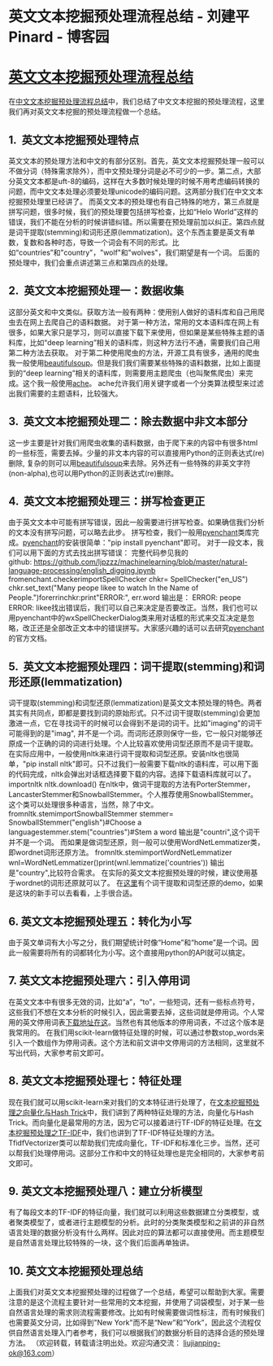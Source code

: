 
# 英文文本挖掘预处理流程总结 - 刘建平Pinard - 博客园






# [英文文本挖掘预处理流程总结](https://www.cnblogs.com/pinard/p/6756534.html)
在[中文文本挖掘预处理流程总结](http://www.cnblogs.com/pinard/p/6744056.html)中，我们总结了中文文本挖掘的预处理流程，这里我们再对英文文本挖掘的预处理流程做一个总结。
## 1.  英文文本挖掘预处理特点
英文文本的预处理方法和中文的有部分区别。首先，英文文本挖掘预处理一般可以不做分词（特殊需求除外），而中文预处理分词是必不可少的一步。第二点，大部分英文文本都是uft-8的编码，这样在大多数时候处理的时候不用考虑编码转换的问题，而中文文本处理必须要处理unicode的编码问题。这两部分我们在中文文本挖掘预处理里已经讲了。
而英文文本的预处理也有自己特殊的地方，第三点就是拼写问题，很多时候，我们的预处理要包括拼写检查，比如“Helo World”这样的错误，我们不能在分析的时候讲错纠错。所以需要在预处理前加以纠正。第四点就是词干提取(stemming)和词形还原(lemmatization)。这个东西主要是英文有单数，复数和各种时态，导致一个词会有不同的形式。比如“countries”和"country"，"wolf"和"wolves"，我们期望是有一个词。
后面的预处理中，我们会重点讲述第三点和第四点的处理。
## 2.  英文文本挖掘预处理一：数据收集
这部分英文和中文类似。获取方法一般有两种：使用别人做好的语料库和自己用爬虫去在网上去爬自己的语料数据。
对于第一种方法，常用的文本语料库在网上有很多，如果大家只是学习，则可以直接下载下来使用，但如果是某些特殊主题的语料库，比如“deep learning”相关的语料库，则这种方法行不通，需要我们自己用第二种方法去获取。
对于第二种使用爬虫的方法，开源工具有很多，通用的爬虫我一般使用[beautifulsoup](http://link.zhihu.com/?target=http%3A//www.crummy.com/software/BeautifulSoup/)。但是我们我们需要某些特殊的语料数据，比如上面提到的“deep learning”相关的语料库，则需要用主题爬虫（也叫聚焦爬虫）来完成。这个我一般使用[ache](https://github.com/ViDA-NYU/ache)。 ache允许我们用关键字或者一个分类算法模型来过滤出我们需要的主题语料，比较强大。
## 3.  英文文本挖掘预处理二：除去数据中非文本部分
这一步主要是针对我们用爬虫收集的语料数据，由于爬下来的内容中有很多html的一些标签，需要去掉。少量的非文本内容的可以直接用Python的正则表达式(re)删除, 复杂的则可以用[beautifulsoup](http://link.zhihu.com/?target=http%3A//www.crummy.com/software/BeautifulSoup/)来去除。另外还有一些特殊的非英文字符(non-alpha),也可以用Python的正则表达式(re)删除。
## 4.  英文文本挖掘预处理三：拼写检查更正
由于英文文本中可能有拼写错误，因此一般需要进行拼写检查。如果确信我们分析的文本没有拼写问题，可以略去此步。
拼写检查，我们一般用[pyenchant](http://pythonhosted.org/pyenchant/)类库完成。[pyenchant](http://pythonhosted.org/pyenchant/)的安装很简单："pip install pyenchant"即可。
对于一段文本，我们可以用下面的方式去找出拼写错误：
完整代码参见我的github: https://github.com/ljpzzz/machinelearning/blob/master/natural-language-processing/english_digging.ipynb
fromenchant.checkerimportSpellChecker
chkr= SpellChecker("en_US")
chkr.set_text("Many peope likee to watch In the Name of People.")forerrinchkr:print"ERROR:", err.word
输出是：
ERROR: peope
ERROR: likee找出错误后，我们可以自己来决定是否要改正。当然，我们也可以用pyenchant中的wxSpellCheckerDialog类来用对话框的形式来交互决定是忽略，改正还是全部改正文本中的错误拼写。大家感兴趣的话可以去研究[pyenchant](http://pythonhosted.org/pyenchant/)的官方文档。
## 5.  英文文本挖掘预处理四：词干提取(stemming)和词形还原(lemmatization)
词干提取(stemming)和词型还原(lemmatization)是英文文本预处理的特色。两者其实有共同点，即都是要找到词的原始形式。只不过词干提取(stemming)会更加激进一点，它在寻找词干的时候可以会得到不是词的词干。比如"imaging"的词干可能得到的是"imag", 并不是一个词。而词形还原则保守一些，它一般只对能够还原成一个正确的词的词进行处理。个人比较喜欢使用词型还原而不是词干提取。
在实际应用中，一般使用nltk来进行词干提取和词型还原。安装nltk也很简单，"pip install nltk"即可。只不过我们一般需要下载nltk的语料库，可以用下面的代码完成，nltk会弹出对话框选择要下载的内容。选择下载语料库就可以了。
importnltk
nltk.download()
在nltk中，做词干提取的方法有PorterStemmer，LancasterStemmer和SnowballStemmer。个人推荐使用SnowballStemmer。这个类可以处理很多种语言，当然，除了中文。
fromnltk.stemimportSnowballStemmer
stemmer= SnowballStemmer("english")\#Choose a languagestemmer.stem("countries")\#Stem a word
输出是"countri",这个词干并不是一个词。
而如果是做词型还原，则一般可以使用WordNetLemmatizer类，即wordnet词形还原方法。
fromnltk.stemimportWordNetLemmatizer
wnl=WordNetLemmatizer()print(wnl.lemmatize('countries'))
输出是"country",比较符合需求。
在实际的英文文本挖掘预处理的时候，建议使用基于wordnet的词形还原就可以了。
在[这里](http://text-processing.com/demo/stem/)有个词干提取和词型还原的demo，如果是这块的新手可以去看看，上手很合适。
## 6. 英文文本挖掘预处理五：转化为小写
由于英文单词有大小写之分，我们期望统计时像“Home”和“home”是一个词。因此一般需要将所有的词都转化为小写。这个直接用python的API就可以搞定。
## 7. 英文文本挖掘预处理六：引入停用词
在英文文本中有很多无效的词，比如“a”，“to”，一些短词，还有一些标点符号，这些我们不想在文本分析的时候引入，因此需要去掉，这些词就是停用词。个人常用的英文停用词表[下载地址在这](http://www.matthewjockers.net/wp-content/uploads/2013/04/uwm-workshop.zip)。当然也有其他版本的停用词表，不过这个版本是我常用的。
在我们用scikit-learn做特征处理的时候，可以通过参数stop_words来引入一个数组作为停用词表。这个方法和前文讲中文停用词的方法相同，这里就不写出代码，大家参考前文即可。
## 8. 英文文本挖掘预处理七：特征处理
现在我们就可以用scikit-learn来对我们的文本特征进行处理了，在[文本挖掘预处理之向量化与Hash Trick](http://www.cnblogs.com/pinard/p/6688348.html)中，我们讲到了两种特征处理的方法，向量化与Hash Trick。而向量化是最常用的方法，因为它可以接着进行TF-IDF的特征处理。在[文本挖掘预处理之TF-IDF](http://www.cnblogs.com/pinard/p/6693230.html)中，我们也讲到了TF-IDF特征处理的方法。
TfidfVectorizer类可以帮助我们完成向量化，TF-IDF和标准化三步。当然，还可以帮我们处理停用词。这部分工作和中文的特征处理也是完全相同的，大家参考前文即可。
## 9. 英文文本挖掘预处理八：建立分析模型
有了每段文本的TF-IDF的特征向量，我们就可以利用这些数据建立分类模型，或者聚类模型了，或者进行主题模型的分析。此时的分类聚类模型和之前讲的非自然语言处理的数据分析没有什么两样。因此对应的算法都可以直接使用。而主题模型是自然语言处理比较特殊的一块，这个我们后面再单独讲。
## 10. 英文文本挖掘预处理总结
上面我们对英文文本挖掘预处理的过程做了一个总结，希望可以帮助到大家。需要注意的是这个流程主要针对一些常用的文本挖掘，并使用了词袋模型，对于某一些自然语言处理的需求则流程需要修改。比如有时候需要做词性标注，而有时候我们也需要英文分词，比如得到"New York"而不是“New”和“York”，因此这个流程仅供自然语言处理入门者参考，我们可以根据我们的数据分析目的选择合适的预处理方法。
（欢迎转载，转载请注明出处。欢迎沟通交流： liujianping-ok@163.com）






